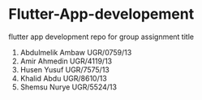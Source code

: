 # Flutter-App-developement
flutter app development repo for group assignment 
title
1. Abdulmelik Ambaw UGR/0759/13
2. Amir Ahmedin UGR/4119/13
3. Husen Yusuf UGR/7575/13
4. Khalid Abdu UGR/8610/13
5. Shemsu Nurye UGR/5524/13
